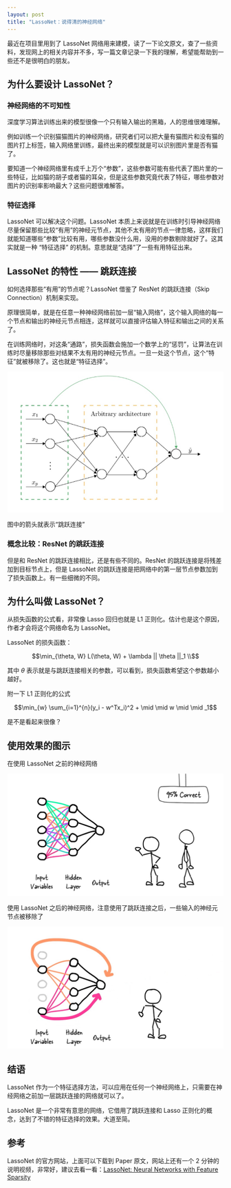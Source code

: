 ```yaml
---
layout: post
title: "LassoNet：说得清的神经网络"
---
```


最近在项目里用到了 LassoNet 网络用来建模，读了一下论文原文，查了一些资料，发现网上的相关内容并不多，写一篇文章记录一下我的理解，希望能帮助到一些还不是很明白的朋友。

## 为什么要设计 LassoNet？

### 神经网络的不可知性

深度学习算法训练出来的模型很像一个只有输入输出的黑箱，人的思维很难理解。

例如训练一个识别猫猫图片的神经网络，研究者们可以把大量有猫图片和没有猫的图片打上标签，输入网络里训练，最终出来的模型就是可以识别图片里是否有猫了。

要知道一个神经网络里有成千上万个“参数”，这些参数可能有些代表了图片里的一些特征，比如猫的胡子或者猫的耳朵，但是这些参数究竟代表了特征，哪些参数对图片的识别率影响最大？这些问题很难解答。

### 特征选择

LassoNet 可以解决这个问题。LassoNet 本质上来说就是在训练时引导神经网络尽量保留那些比较“有用”的神经元节点，其他不太有用的节点一律忽略，这样我们就能知道哪些“参数”比较有用，哪些参数没什么用，没用的参数剔除就好了。这其实就是一种 “特征选择” 的机制。意思就是“选择”了一些有用特征出来。

## LassoNet 的特性 —— 跳跃连接

如何选择那些“有用”的节点呢？LassoNet 借鉴了 ResNet 的跳跃连接（Skip Connection）机制来实现。

原理很简单，就是在任意一种神经网络前加一层“输入网络”，这个输入网络的每一个节点和输出的神经元节点相连，这样就可以直接评估输入特征和输出之间的关系了。

在训练网络时，对这条“通路”，损失函数会施加一个数学上的“惩罚”，让算法在训练时尽量移除那些对结果不太有用的神经元节点。一旦一处这个节点，这个“特征”就被移除了。这也就是“特征选择”。

![](https://github.com/hansenz42/hansenz42.github.io/blob/main/assets/Xnip2022-11-18_19-03-26.jpg?raw=true)

图中的箭头就表示“跳跃连接”

### 概念比较：ResNet 的跳跃连接

但是和 ResNet 的跳跃连接相比，还是有些不同的。ResNet 的跳跃连接是将残差加到目标节点上，但是 LassoNet 的跳跃连接是把网络中的第一层节点参数加到了损失函数上。有一些细微的不同。

## 为什么叫做 LassoNet？

从损失函数的公式看，非常像 Lasso 回归也就是 L1 正则化。估计也是这个原因，作者才会将这个网络命名为 LassoNet。

LassoNet 的损失函数：

$$\min_{\theta, W} L(\theta, W) + \lambda || \theta ||_1 \\$$

其中 $\theta$ 表示就是与跳跃连接相关的参数，可以看到，损失函数希望这个参数越小越好。

附一下 L1 正则化的公式

$$\min_{w} \sum_{i=1}^{n}(y_i - w^Tx_i)^2 + \mid \mid w \mid \mid _1$$

是不是看起来很像？

## 使用效果的图示

在使用 LassoNet 之前的神经网络

![](https://github.com/hansenz42/hansenz42.github.io/blob/main/assets/Xnip2022-11-18_19-40-40.jpg?raw=true)

使用 LassoNet 之后的神经网络，注意使用了跳跃连接之后，一些输入的神经元节点被移除了

![](https://github.com/hansenz42/hansenz42.github.io/blob/main/assets/Xnip2022-11-18_19-40-30.jpg?raw=true)

## 结语

LassoNet 作为一个特征选择方法，可以应用在任何一个神经网络上，只需要在神经网络之前加一层跳跃连接的网络就可以了。

LassoNet 是一个非常有意思的网络，它借用了跳跃连接和 Lasso 正则化的概念，达到了不错的特征选择的效果。大道至简。

## 参考

LassoNet 的官方网站，上面可以下载到 Paper 原文，网站上还有一个 2 分钟的说明视频，非常好，建议去看一看：[LassoNet: Neural Networks with Feature Sparsity](https://lassonet.ml/)
